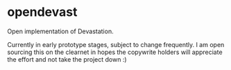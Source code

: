 # opendevast
Open implementation of Devastation.

Currently in early prototype stages, subject to change frequently. 
I am open sourcing this on the clearnet in hopes the copywrite holders
will appreciate the effort and not take the project down :)
